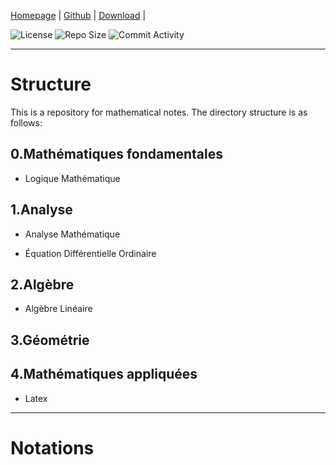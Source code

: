 [Homepage]() | [Github](https://github.com/locusyuri/Mathematics) | [Download]() | 

![License](https://img.shields.io/github/license/locusyuri/Mathematics) ![Repo Size](https://img.shields.io/github/repo-size/locusyuri/Mathematics) ![Commit Activity](https://img.shields.io/github/commit-activity/w/locusyuri/Mathematics)

------

# Structure
This is a repository for mathematical notes. The directory structure is as follows:

## 0.Mathématiques fondamentales
- Logique Mathématique

## 1.Analyse
- Analyse Mathématique

- Équation Différentielle Ordinaire

## 2.Algèbre
- Algèbre Linéaire


## 3.Géométrie


## 4.Mathématiques appliquées
- Latex

---
# Notations


